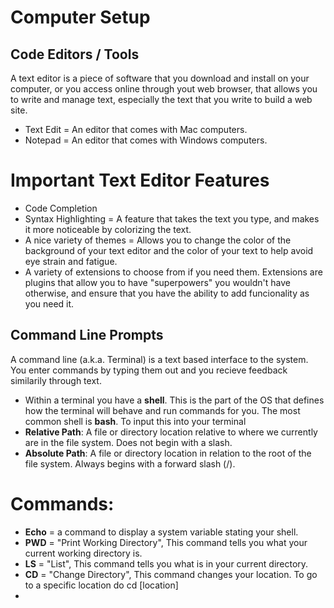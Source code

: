 # Computer Setup


## Code Editors / Tools

 A text editor is a piece of software that you download and install on your computer, or you access online through yout web browser, that allows you to write and manage text, especially the text that you write to build a web site.
 
 * Text Edit = An editor that comes with Mac computers.
 * Notepad = An editor that comes with Windows computers.

# Important Text Editor Features

- Code Completion
- Syntax Highlighting = A feature that takes the text you type, and makes it more noticeable by colorizing the text.
- A nice variety of themes = Allows you to change the color of the background of your text editor and the color of your text to help avoid eye strain and fatigue.
- A variety of extensions to choose from if you need them. Extensions are plugins that allow you to have "superpowers" you wouldn't have otherwise, and ensure that you have the ability to add funcionality as you need it.

## Command Line Prompts

A command line (a.k.a. Terminal) is a text based interface to the system. You enter commands by typing them out and you recieve feedback similarily through text.

- Within a terminal you have a **shell**. This is the part of the OS that defines how the terminal will behave and run commands for you. The most common shell is **bash**. To input this into your terminal 
- **Relative Path**: A file or directory location relative to where we currently are in the file system. Does not begin with a slash.
- **Absolute Path**: A file or directory location in relation to the root of the file system. Always begins with a forward slash (/).

# Commands:
- **Echo** = a command to display a system variable stating your shell.
- **PWD** = "Print Working Directory", This command tells you what your current working directory is.
- **LS** = "List", This command tells you what is in your current directory.
- **CD** = "Change Directory", This command changes your location. To go to a specific location do cd [location]
- 
